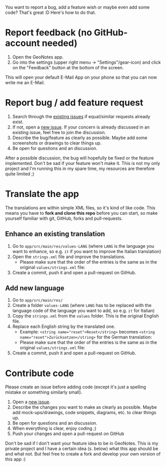 
You want to report a bug, add a feature wish or maybe even add some code?
That's great :D Here's how to do that.

# Report feedback (no GitHub-account needed)

1. Open the GeoNotes app.
2. Go into the settings (upper right menu → "Settings"/gear-icon) and click on the "Feedback" button at the bottom of the screen.

This will open your default E-Mail App on your phone so that you can now write me an E-Mail.

# Report bug / add feature request

1. Search through the [existing issues](https://github.com/hauke96/GeoNotes/issues) if equal/similar requests already exist.
2. If not, open a [new issue](https://github.com/hauke96/GeoNotes/issues/new). If your concern is already discussed in an existing issue, feel free to join the discussion.
3. Describe the bug/feature as clearly as possible. Maybe add some screenshots or drawings to clear things up.
4. Be open for questions and an discussion.

After a possible discussion, the bug will hopefully be fixed or the feature implemented.
Don't be sad if your feature won't make it. This is not my only project and I'm running this in my spare time, my resources are therefore quite limited ;)

# Translate the app

The translations are within simple XML files, so it's kind of like code.
This means you have to **fork and clone this repo** before you can start, so make yourself familiar with git, GitHub, forks and pull-requests.

## Enhance an existing translation

1. Go to `app/src/main/res/values-LANG` (where `LANG` is the language you want to enhance, so e.g. `it` if you want to improve the Italian translation)
2. Open the `strings.xml` file and improve the translations.
    * Please make sure that the order of the entries is the same as in the original `values/strings.xml` file:
3. Create a commit, push it and open a pull-request on GitHub.

## Add new language

1. Go to `app/src/main/res/`
2. Create a folder `values-LANG` (where `LANG` has to be replaced with the language code of the language you want to add, so e.g. `it` for Italian)
3. Copy the `strings.xml` from the `values` folder. This is the original English file.
4. Replace each English string by the translated one. 
    * Example: `<string name="reset">Reset</string>` becomes `<string name="reset">Zurücksetzen</string>` for the German translation:
    * Please make sure that the order of the entries is the same as in the original `values/strings.xml` file:
5. Create a commit, push it and open a pull-request on GitHub.

# Contribute code

Please create an issue before adding code (except it's just a spelling mistake or something similarly small).

1. Open a [new issue](https://github.com/hauke96/GeoNotes/issues/new).
2. Describe the changes you want to make as clearly as possible. Maybe add mock-ups/drawings, code snippets, diagrams, etc. to clear things up.
3. Be open for questions and an discussion.
4. When everything is clear, enjoy coding ;)
5. Push your changes and open a pull-request on GitHub

Don't be sad if I don't want your feature idea to be in GeoNotes.
This is my private project and I have a certain idea (s. below) what this app should be and what not.
But feel free to create a fork and develop your own version of this app :)